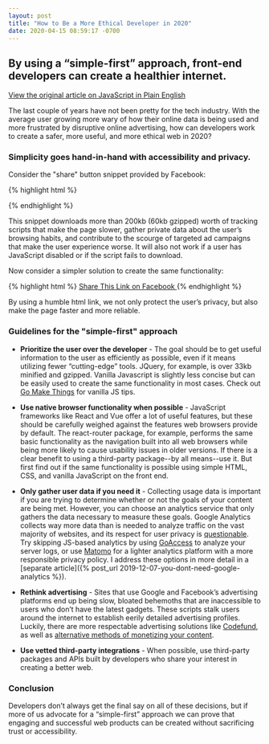 ```yaml
---
layout: post
title: "How to Be a More Ethical Developer in 2020"
date: 2020-04-15 08:59:17 -0700
---
```


## By using a “simple-first” approach, front-end developers can create a healthier internet.
<!--more-->

[View the original article on JavaScript in Plain English](https://medium.com/javascript-in-plain-english/how-you-can-become-a-more-ethical-developer-in-2020-a96efb803f3e)

The last couple of years have not been pretty for the tech industry. With the average user growing more wary of how their online data is being used and more frustrated by disruptive online advertising, how can developers work to create a safer, more useful, and more ethical web in 2020?

### Simplicity goes hand-in-hand with accessibility and privacy.

Consider the "share" button snippet provided by Facebook:

{% highlight html %}
<!-- Load Facebook SDK for JavaScript -->
<div id="fb-root"></div>
<script>(function(d, s, id) {
  var js, fjs = d.getElementsByTagName(s)[0];
  if (d.getElementById(id)) return;
  js = d.createElement(s); js.id = id;
  js.src = "https://connect.facebook.net/en_US/sdk.js#xfbml=1&version=v3.0";
  fjs.parentNode.insertBefore(js, fjs);
}(document, 'script', 'facebook-jssdk'));</script>

<!-- Your share button code -->
<div class="fb-share-button"
  data-href="https://www.your-domain.com/your-page.html"
  data-layout="button_count">
</div>
{% endhighlight %}

This snippet downloads more than 200kb (60kb gzipped) worth of tracking scripts that make the page slower, gather private data about the user’s browsing habits, and contribute to the scourge of targeted ad campaigns that make the user experience worse. It will also not work if a user has JavaScript disabled or if the script fails to download.

Now consider a simpler solution to create the same functionality:

{% highlight html %}
<a href="http://www.facebook.com/sharer.php?u=https://www.your-domain.com/your-page.html">
  Share This Link on Facebook
</a>
{% endhighlight %}

By using a humble html link, we not only protect the user’s privacy, but also make the page faster and more reliable.

### Guidelines for the "simple-first" approach

* __Prioritize the user over the developer__ - The goal should be to get useful information to the user as efficiently as possible, even if it means utilizing fewer “cutting-edge” tools. JQuery, for example, is over 33kb minified and gzipped. Vanilla Javascript is slightly less concise but can be easily used to create the same functionality in most cases. Check out [Go Make Things](https://gomakethings.com/articles/) for vanilla JS tips.

* __Use native browser functionality when possible__ - JavaScript frameworks like React and Vue offer a lot of useful features, but these should be carefully weighed against the features web browsers provide by default. The react-router package, for example, performs the same basic functionality as the navigation built into all web browsers while being more likely to cause usability issues in older versions. If there is a clear benefit to using a third-party package--by all means--use it. But first find out if the same functionality is possible using simple HTML, CSS, and vanilla JavaScript on the front end.

* __Only gather user data if you need it__ - Collecting usage data is important if you are trying to determine whether or not the goals of your content are being met. However, you can choose an analytics service that only gathers the data necessary to measure these goals. Google Analytics collects way more data than is needed to analyze traffic on the vast majority of websites, and its respect for user privacy is [questionable](https://hackernoon.com/data-privacy-concerns-with-google-b946f2b7afea). Try skipping JS-based analytics by using [GoAccess](https://goaccess.io/) to analyze your server logs, or use [Matomo](https://matomo.org/) for a lighter analytics platform with a more responsible privacy policy. I address these options in more detail in a [separate article]({% post_url 2019-12-07-you-dont-need-google-analytics %}).

* __Rethink advertising__ - Sites that use Google and Facebook’s advertising platforms end up being slow, bloated behemoths that are inaccessible to users who don’t have the latest gadgets. These scripts stalk users around the internet to establish eerily detailed advertising profiles. Luckily, there are more respectable advertising solutions like [Codefund](https://codefund.io/), as well as [alternative methods of monetizing your content](https://hackernoon.com/monetize-your-website-without-advertising-email-hcaptcha-recaptcha-brave-f266e905510a).

* __Use vetted third-party integrations__ - When possible, use third-party packages and APIs built by developers who share your interest in creating a better web.

### Conclusion

Developers don’t always get the final say on all of these decisions, but if more of us advocate for a “simple-first” approach we can prove that engaging and successful web products can be created without sacrificing trust or accessibility.
